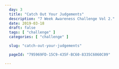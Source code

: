 ```yaml
---
  day: 3
  title: "Catch Out Your Judgements"
  description: "7 Week Awareness Challenge Vol 2."
  date: 2019-03-18
  draft: false
  tags: [ "challenge" ]
  categories: [ "challenge" ]

  slug: "catch-out-your-judgements"

  pageId: "795969FD-15C9-435F-BC60-8335C6060C09"

---
```


